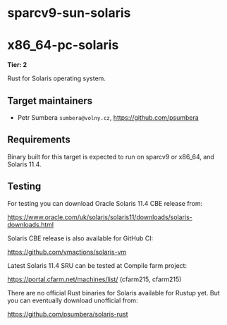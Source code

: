 # sparcv9-sun-solaris
# x86_64-pc-solaris

**Tier: 2**

Rust for Solaris operating system.

## Target maintainers

- Petr Sumbera `sumbera@volny.cz`, https://github.com/psumbera

## Requirements

Binary built for this target is expected to run on sparcv9 or x86_64, and Solaris 11.4.

## Testing

For testing you can download Oracle Solaris 11.4 CBE release from:

  https://www.oracle.com/uk/solaris/solaris11/downloads/solaris-downloads.html

Solaris CBE release is also available for GitHub CI:

  https://github.com/vmactions/solaris-vm

Latest Solaris 11.4 SRU can be tested at Compile farm project:

  https://portal.cfarm.net/machines/list/ (cfarm215, cfarm215)

There are no official Rust binaries for Solaris available for Rustup yet. But you can eventually download unofficial from:

  https://github.com/psumbera/solaris-rust
